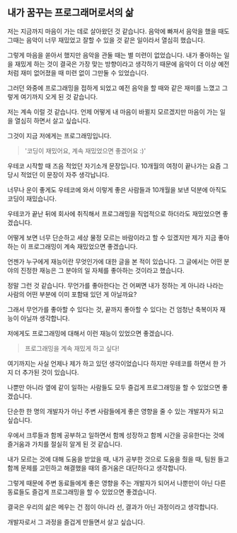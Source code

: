 ## 내가 꿈꾸는 프로그래머로서의 삶

저는 지금까지 마음이 가는 데로 살아왔던 것 같습니다. 음악에 빠져서 음악을 했을 때도 그때는 음악이 너무 재밌었고 잘할 수 있을 것 같은 일이라서 열심히 했습니다.

그렇게 마음을 쏟아서 했지만 음악을 관둘 때는 별 미련이 없었습니다. 내가 좋아하는 일을 재밌게 하는 것이 결국은 가장 맞는 방향이라고 생각하기 때문에 음악이 더 이상 예전처럼 재미 없어졌을 때 미련 없이 그만둘 수 있었습니다.

그러던 와중에 프로그래밍을 접하게 되었고 예전 음악을 할 때와 같은 재미를 느꼈고 그렇게 여기까지 오게 된 것 같습니다.

저는 계속 이럴 것 같습니다. 언제 어떻게 내 마음이 바뀔지 모르겠지만 마음이 가는 일을 열심히 하면서 살고 싶습니다.

그것이 지금 저에게는 프로그래밍입니다.

> '코딩이 재밌어요, 계속 재밌었으면 좋겠어요 :)'

우테코 시작할 때 즈음 적었던 자기소개 문장입니다. 10개월의 여정이 끝나가는 요즘 그 당시 적었던 이 문장이 자주 생각납니다.

너무나 운이 좋게도 우테코에 와서 이렇게 좋은 사람들과 10개월을 보낸 덕분에 아직도 코딩이 재밌습니다.

우테코가 끝난 뒤에 회사에 취직해서 프로그래밍을 직업적으로 하더라도 재밌었으면 좋겠습니다.

어떻게 보면 너무 단순하고 세상 물정 모르는 바람이라고 할 수 있겠지만 제가 지금 좋아하는 이 프로그래밍이 계속 재밌었으면 좋겠습니다.

언젠가 누구에게 재능이란 무엇인가에 대한 글을 본 적이 있습니다. 그 글에서는 어떤 분야의 진정한 재능은 그 분야의 일 자체를 좋아하는 것이라고 했습니다.

정말 그런 것 같습니다. 무언가를 좋아한다는 건 어쩌면 내가 정하는 게 아니라 나라는 사람의 어떤 부분에 이미 포함돼 있던 게 아닐까요?

그래서 무언가를 좋아할 수 있다는 것, 끝까지 좋아할 수 있다는 건 엄청난 축복이자 재능이 아닐까 생각합니다.

저에게도 프로그래밍에 대해서 이런 재능이 있었으면 좋겠습니다.

> 프로그래밍을 계속 재밌게 하고 싶다!

여기까지는 사실 언제나 제가 하고 있던 생각이었습니다 하지만 우테코를 하면서 한 가지 더 추가된 것이 있습니다.

나뿐만 아니라 옆에 같이 일하는 사람들도 모두 즐겁게 프로그래밍을 할 수 있었으면 좋겠습니다.

단순한 한 명의 개발자가 아닌 주변 사람들에게 좋은 영향을 줄 수 있는 개발자가 되고 싶습니다.

우에서 크루들과 함께 공부하고 일하면서 함께 성장하고 함께 시간을 공유한다는 것에 즐거움과 가치를 절실히 알게 된 것 같습니다.

내가 모르는 것에 대해 도움을 받았을 때, 내가 공부한 것으로 도움을 줬을 때, 팀원 들고 함께 문제를 고민하고 해결했을 때의 즐거움은 대단하다고 생각합니다.

그렇게 때문에 주변 동료들에게 좋은 영향을 주는 개발자가 되어서 나뿐만이 아닌 다른 동료들도 즐겁게 프로그래밍을 할 수 있었으면 좋겠습니다.

결국은 우리의 삶은 메우는 건 점이 아니라 선, 결과가 아닌 과정이라고 생각합니다.

개발자로서 그 과정을 즐겁게 만들면서 살고 싶습니다.
